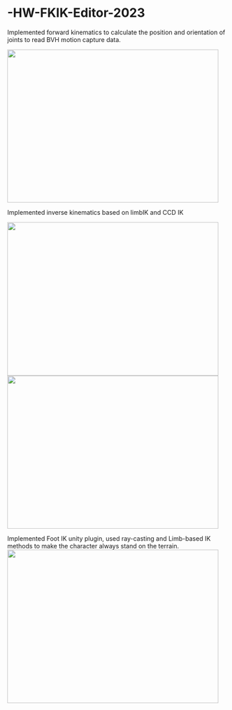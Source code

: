 # -HW-FKIK-Editor-2023
Implemented forward kinematics to calculate the position and orientation of joints to read BVH motion capture data.

<img src="https://github.com/AkikozZM/IK-FK-Editor-Project/assets/113269465/a9a66887-6a1e-4237-a29f-2e27e39600fd.gif" width="482.5" height="350.5">

Implemented inverse kinematics based on limbIK and CCD IK

<img src="https://github.com/AkikozZM/IK-FK-Editor-Project/assets/113269465/11e42bfd-2d01-4f46-a5c1-424ab002829a.gif" width="482.5" height="350.5">
<img src="https://github.com/AkikozZM/IK-FK-Editor-Project/assets/113269465/d3981b1a-b688-40c6-bee7-ff39e95f20d4.gif" width="482.5" height="350.5">

Implemented Foot IK unity plugin, used ray-casting and Limb-based IK methods to make the character always stand on the terrain.
<img src="https://github.com/AkikozZM/IK-FK-Editor-Project/assets/113269465/6870e17c-3bd0-4a04-a1bd-4d8aad54b4a6.gif" width="482.5" height="350.5">

